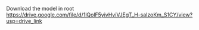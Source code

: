 Download the model in root
https://drive.google.com/file/d/1lQolF5yivHviVJEgT_H-salzoKm_S1CY/view?usp=drive_link
